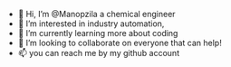 - 👋 Hi, I’m @Manopzila a chemical engineer
- 👀 I’m interested in industry automation,
- 🌱 I’m currently learning more about coding
- 💞️ I’m looking to collaborate on everyone that can help!
- 📫 you can reach me by my github account

<!---
Manopzila/Manopzila is a ✨ special ✨ repository because its `README.md` (this file) appears on your GitHub profile.
You can click the Preview link to take a look at your changes.
--->
